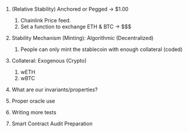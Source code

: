 1. (Relative Stability) Anchored or Pegged -> $1.00
    1. Chainlink Price feed.
    2. Set a function to exchange ETH & BTC -> $$$

2. Stability Mechanism (Minting): Algorithmic (Decentralized) 
    1. People can only mint the stablecoin with enough collateral (coded)

3. Collateral: Exogenous (Crypto)
    1. wETH
    2. wBTC

1. What are our invariants/properties?

1. Proper oracle use
2. Writing more tests
3. Smart Contract Audit Preparation

